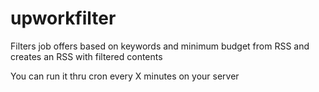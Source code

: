 # upworkfilter
Filters job offers based on keywords and minimum budget from RSS and creates an RSS with filtered contents

You can run it thru cron every X minutes on your server
